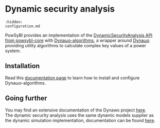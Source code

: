 # Dynamic security analysis

```{toctree}
:hidden:
configuration.md
```

PowSyBl provides an implementation of the [DynamicSecurityAnalysis API from powsybl-core](inv:powsyblcore:*:*#simulation/dynamic_security/index) with [Dynaωo-algorithms](https://dynawo.github.io/about/dynalgo), a wrapper around [Dynaωo](https://dynawo.github.io) providing utility algorithms to calculate complex key values of a power system.

## Installation

Read this [documentation page](https://dynawo.github.io/install/dynalgo) to learn how to install and configure Dynaωo-algorithms.

## Going further

You may find an extensive documentation of the Dynawo project [here](https://github.com/dynawo/dynawo/releases/latest/download/DynawoDocumentation.pdf).  
The dynamic security analysis uses the same dynamic models supplier as the dynamic simulation implementation, documentation can be found [here](../dynamic_simulation/dynamic-models-configuration).

